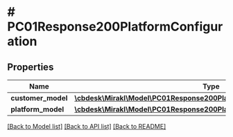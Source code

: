 # # PC01Response200PlatformConfiguration

## Properties

Name | Type | Description | Notes
------------ | ------------- | ------------- | -------------
**customer_model** | [**\cbdesk\Mirakl\Model\PC01Response200PlatformConfigurationCustomerModel**](PC01Response200PlatformConfigurationCustomerModel.md) |  | [optional]
**platform_model** | [**\cbdesk\Mirakl\Model\PC01Response200PlatformConfigurationPlatformModel**](PC01Response200PlatformConfigurationPlatformModel.md) |  | [optional]

[[Back to Model list]](../../README.md#models) [[Back to API list]](../../README.md#endpoints) [[Back to README]](../../README.md)

